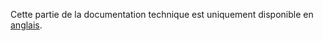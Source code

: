 Cette partie de la documentation technique est uniquement disponible en [anglais](/governance/namespaces/?lang=en).
